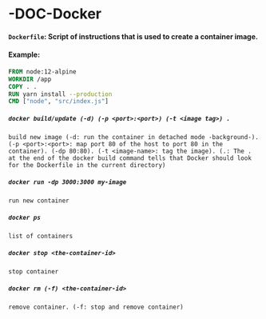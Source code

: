 # -DOC-Docker

#### `Dockerfile`: Script of instructions that is used to create a container image.
#### Example:

```dockerfile
FROM node:12-alpine
WORKDIR /app
COPY . .
RUN yarn install --production
CMD ["node", "src/index.js"]
```

  
##### `docker build/update (-d) (-p <port>:<port>) (-t <image tag>) .`   
`build new image (-d: run the container in detached mode -background-). (-p <port>:<port>: map port 80 of the host to port 80 in the container). (-dp 80:80). (-t <image-name>: tag the image). (.: The . at the end of the docker build command tells that Docker should look for the Dockerfile in the current directory)`

##### `docker run -dp 3000:3000 my-image`
`run new container`

##### `docker ps`
`list of containers`

##### `docker stop <the-container-id>`
`stop container`
  
##### `docker rm (-f) <the-container-id>`
`remove container. (-f: stop and remove container)`
